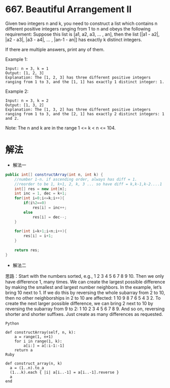 ﻿# 667. Beautiful Arrangement II

Given two integers n and k, you need to construct a list which contains n different positive integers ranging from 1 to n and obeys the following requirement: 
Suppose this list is [a1, a2, a3, ... , an], then the list [|a1 - a2|, |a2 - a3|, |a3 - a4|, ... , |an-1 - an|] has exactly k distinct integers.

If there are multiple answers, print any of them.

Example 1:

```
Input: n = 3, k = 1
Output: [1, 2, 3]
Explanation: The [1, 2, 3] has three different positive integers ranging from 1 to 3, and the [1, 1] has exactly 1 distinct integer: 1.
```

Example 2:

```
Input: n = 3, k = 2
Output: [1, 3, 2]
Explanation: The [1, 3, 2] has three different positive integers ranging from 1 to 3, and the [2, 1] has exactly 2 distinct integers: 1 and 2.
```

Note:
The n and k are in the range 1 <= k < n <= 104.

# 解法

 - 解法一
 
```java
public int[] constructArray(int n, int k) {
    //number 1-n. if ascending order, always has diff = 1. 
    //reorder to be 1, k+1, 2, k, 3 ... so have diff = k,k-1,k-2....1
    int[] res = new int[n];
    int inc = 1, dec = k+1;
    for(int i=0;i<=k;i++){
        if(i%2==0)
            res[i] = inc++;
        else
            res[i] = dec--;
    }
   
    for(int i=k+1;i<n;i++){
        res[i] = i+1;
    }
    
    return res;
}
```

- 解法二

思路：Start with the numbers sorted, e.g., 1 2 3 4 5 6 7 8 9 10. Then we only have difference 1, many times. We can create the largest possible difference by making the smallest and largest number neighbors. In the example, let’s bring 10 next to 1. If we do this by reversing the whole subarray from 2 to 10, then no other neighborships in 2 to 10 are affected: 1 10 9 8 7 6 5 4 3 2. To create the next larger possible difference, we can bring 2 next to 10 by reversing the subarray from 9 to 2: 1 10 2 3 4 5 6 7 8 9. And so on, reversing shorter and shorter suffixes. Just create as many differences as requested.


```
Python

def constructArray(self, n, k):
    a = range(1, n+1)
    for i in range(1, k):
        a[i:] = a[:i-1:-1]
    return a
Ruby

def construct_array(n, k)
  a = (1..n).to_a
  (1...k).each { |i| a[i..-1] = a[i..-1].reverse }
  a
end
```